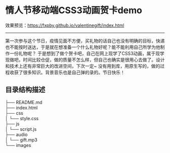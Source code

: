 # 情人节移动端CSS3动画贺卡demo  

效果预览：<https://fxpby.github.io/valentinegift/index.html>

---

第一次参与这个节日，疫情见面不方便，买礼物的话自己也没有明确的目标，快递也不能按时送达，于是就在想准备一个什么礼物好呢？能不能利用自己所学为他制作一份礼物呢？
于是想到了做个贺卡吧，自己在网上现学了CSS3动画，属于现学现做吧，时间比较仓促，做的质量不怎么样，但自己也确实是很用心去做了。设计和技术上还有非常巨大的改进空间，下次一定~
没有用到库，用原生写的，做的过程收获了很多知识。背景音乐也是自己弹的录的。节日快乐！

## 目录结构描述

├── README.md  
├── index.html  
├── css  
│   └── style.css  
├── js  
│   └── script.js  
├── audio  
│   └── gift.mp3  
└── images  

